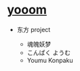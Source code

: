 # [yooom](https://www.pixiv.net/member_illust.php?mode=medium&illust_id=38544488)

- 东方 project

  - 魂魄妖梦
  - こんぱく ようむ
  - Youmu Konpaku
